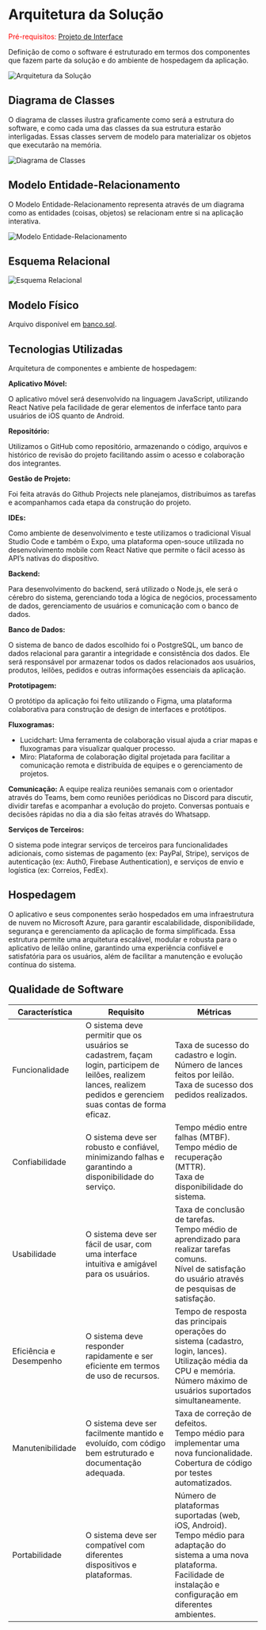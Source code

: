 # Arquitetura da Solução

<span style="color:red">Pré-requisitos: <a href="4-Projeto de Interface.md"> Projeto de Interface</a></span>

Definição de como o software é estruturado em termos dos componentes que fazem parte da solução e do ambiente de hospedagem da aplicação.

![Arquitetura da Solução](img/arquitetura_solucao.png)

## Diagrama de Classes

O diagrama de classes ilustra graficamente como será a estrutura do software, e como cada uma das classes da sua estrutura estarão interligadas. Essas classes servem de modelo para materializar os objetos que executarão na memória.

![Diagrama de Classes](img/diagrama_classes.png)

## Modelo Entidade-Relacionamento

O Modelo Entidade-Relacionamento representa através de um diagrama como as entidades (coisas, objetos) se relacionam entre si na aplicação interativa.

![Modelo Entidade-Relacionamento](img/modelo_er.png)

## Esquema Relacional

![Esquema Relacional](img/esquema_relacional.png)

## Modelo Físico

Arquivo disponível em [banco.sql](/src/bd/banco.sql).

## Tecnologias Utilizadas

Arquitetura de componentes e ambiente de hospedagem:

**Aplicativo Móvel:**

O aplicativo móvel será desenvolvido na linguagem JavaScript, utilizando React Native pela facilidade de gerar elementos de inferface tanto para usuários de iOS quanto de Android.

**Repositório:**

Utilizamos o GitHub como repositório, armazenando o código, arquivos e  histórico de revisão do projeto facilitando assim o acesso e colaboração dos integrantes.

**Gestão de Projeto:**

Foi feita atravás do Github Projects nele planejamos, distribuimos as tarefas e acompanhamos cada etapa da construção do projeto.

**IDEs:**

Como ambiente de desenvolvimento e teste utilizamos o tradicional Visual Studio Code e também o Expo, uma plataforma open-souce utilizada no desenvolvimento mobile com React Native que permite o fácil acesso às API’s nativas do dispositivo.

**Backend:**

Para desenvolvimento do backend, será utilizado o Node.js, ele será o cérebro do sistema, gerenciando toda a lógica de negócios, processamento de dados, gerenciamento de usuários e comunicação com o banco de dados.

**Banco de Dados:**

O sistema de banco de dados escolhido foi o PostgreSQL, um banco de dados relacional para garantir a integridade e consistência dos dados. Ele será responsável por armazenar todos os dados relacionados aos usuários, produtos, leilões, pedidos e outras informações essenciais da aplicação.

**Prototipagem:**

O protótipo da aplicação foi feito utilizando o Figma, uma plataforma colaborativa para construção de design de interfaces e protótipos.

**Fluxogramas:**

- Lucidchart: Uma ferramenta de colaboração visual ajuda a criar mapas e fluxogramas para visualizar qualquer processo.
- Miro: Plataforma de colaboração digital projetada para facilitar a comunicação remota e distribuída de equipes e o gerenciamento de projetos.

**Comunicação:**
A equipe realiza reuniôes semanais com o orientador através do Teams, bem como reuniôes periódicas no Discord para discutir, dividir tarefas e acompanhar a evolução do projeto. Conversas pontuais e decisões rápidas no dia a dia são feitas através do Whatsapp.

**Serviços de Terceiros:**

O sistema pode integrar serviços de terceiros para funcionalidades adicionais, como sistemas de pagamento (ex: PayPal, Stripe), serviços de autenticação (ex: Auth0, Firebase Authentication), e serviços de envio e logística (ex: Correios, FedEx).

## Hospedagem

O aplicativo e seus componentes serão hospedados em uma infraestrutura de nuvem no Microsoft Azure, para garantir escalabilidade, disponibilidade, segurança e gerenciamento da aplicação de forma simplificada.
Essa estrutura permite uma arquitetura escalável, modular e robusta para o aplicativo de leilão online, garantindo uma experiência confiável e satisfatória para os usuários, além de facilitar a manutenção e evolução contínua do sistema. 

## Qualidade de Software

| Característica          | Requisito                                                                                                                                                            | Métricas                                                                                                                                                                                      |
| ----------------------- | -------------------------------------------------------------------------------------------------------------------------------------------------------------------- | --------------------------------------------------------------------------------------------------------------------------------------------------------------------------------------------- |
| Funcionalidade          | O sistema deve permitir que os usuários se cadastrem, façam login, participem de leilões, realizem lances, realizem pedidos e gerenciem suas contas de forma eficaz. | Taxa de sucesso do cadastro e login. <br> Número de lances feitos por leilão. <br> Taxa de sucesso dos pedidos realizados.                                                                    |
| Confiabilidade          | O sistema deve ser robusto e confiável, minimizando falhas e garantindo a disponibilidade do serviço.                                                                | Tempo médio entre falhas (MTBF). <br> Tempo médio de recuperação (MTTR). <br> Taxa de disponibilidade do sistema.                                                                             |
| Usabilidade             | O sistema deve ser fácil de usar, com uma interface intuitiva e amigável para os usuários.                                                                           | Taxa de conclusão de tarefas. <br> Tempo médio de aprendizado para realizar tarefas comuns. <br> Nível de satisfação do usuário através de pesquisas de satisfação.                           |
| Eficiência e Desempenho | O sistema deve responder rapidamente e ser eficiente em termos de uso de recursos.                                                                                   | Tempo de resposta das principais operações do sistema (cadastro, login, lances). <br> Utilização média da CPU e memória. Número máximo de usuários suportados simultaneamente.                |
| Manutenibilidade        | O sistema deve ser facilmente mantido e evoluído, com código bem estruturado e documentação adequada.                                                                | Taxa de correção de defeitos. <br> Tempo médio para implementar uma nova funcionalidade. <br> Cobertura de código por testes automatizados.                                                   |
| Portabilidade           | O sistema deve ser compatível com diferentes dispositivos e plataformas.                                                                                             | Número de plataformas suportadas (web, iOS, Android). <br> Tempo médio para adaptação do sistema a uma nova plataforma. <br> Facilidade de instalação e configuração em diferentes ambientes. |
